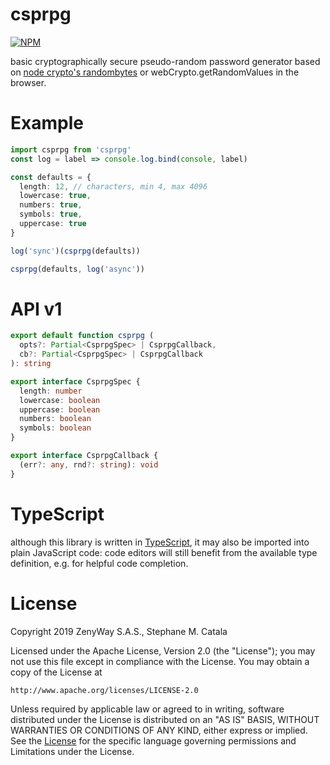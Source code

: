 # csprpg

[![NPM](https://nodei.co/npm/csprpg.png?compact=true)](https://nodei.co/npm/csprpg/)

basic cryptographically secure pseudo-random password generator
based on [node crypto's randombytes](https://npmjs.com/package/randombytes)
or webCrypto.getRandomValues in the browser.

# Example

```ts
import csprpg from 'csprpg'
const log = label => console.log.bind(console, label)

const defaults = {
  length: 12, // characters, min 4, max 4096
  lowercase: true,
  numbers: true,
  symbols: true,
  uppercase: true
}

log('sync')(csprpg(defaults))

csprpg(defaults, log('async'))
```

# API v1

```ts
export default function csprpg (
  opts?: Partial<CsprpgSpec> | CsprpgCallback,
  cb?: Partial<CsprpgSpec> | CsprpgCallback
): string

export interface CsprpgSpec {
  length: number
  lowercase: boolean
  uppercase: boolean
  numbers: boolean
  symbols: boolean
}

export interface CsprpgCallback {
  (err?: any, rnd?: string): void
}
```

# TypeScript

although this library is written in [TypeScript](https://www.typescriptlang.org),
it may also be imported into plain JavaScript code:
code editors will still benefit from the available type definition,
e.g. for helpful code completion.

# License

Copyright 2019 ZenyWay S.A.S., Stephane M. Catala

Licensed under the Apache License, Version 2.0 (the "License");
you may not use this file except in compliance with the License.
You may obtain a copy of the License at

    http://www.apache.org/licenses/LICENSE-2.0

Unless required by applicable law or agreed to in writing, software
distributed under the License is distributed on an "AS IS" BASIS,
WITHOUT WARRANTIES OR CONDITIONS OF ANY KIND, either express or implied.
See the [License](./LICENSE) for the specific language governing permissions and
Limitations under the License.
